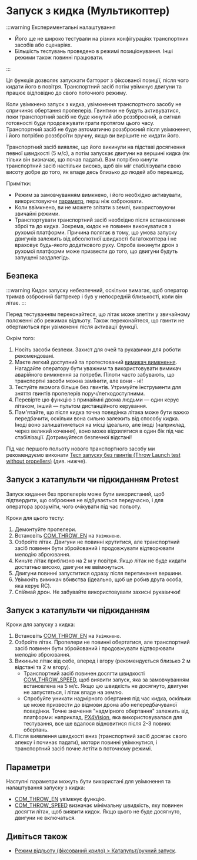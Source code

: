 # Запуск з кидка (Мультикоптер)

<Badge type="warning" text="main (PX4 v1.15)" /> <Badge type="warning" text="Experimental" />

:::warning
Експериментальні налаштування

- Його ще не широко тестували на різних конфігураціях транспортних засобів або сценаріях.
- Більшість тестувань проведено в режимі позиціонування.
  Інші режими також повинні працювати.

:::

Ця функція дозволяє запускати багторот з фіксованої позиції, після чого кидати його в повітря.
Транспортний засіб потім увімкнує двигуни та працює відповідно до свого поточного режиму.

Коли увімкнено запуск з кидка, увімкнення транспортного засобу не спричиняє обертання пропелерів.
Гвинтики не будуть активуватися, поки транспортний засіб не буде кинутий або роззброєний, а сигнал готовності буде продовжувати грати протягом цього часу.
Транспортний засіб не буде автоматично роззброєний після увімкнення, і його потрібно роззброїти вручну, якщо ви вирішите не кидати його.

Транспортний засіб виявляє, що його викинули на підставі досягнення певної швидкості (5 м/с), а потім запускає двигуни на вершині кидка (як тільки він визначає, що почав падати).
Вам потрібно кинути транспортний засіб настільки високо, щоб він міг стабілізувати свою висоту добре до того, як впаде десь близько до людей або перешкод.

Примітки:

- Режим за замовчуванням вимкнено, і його необхідно активувати, використовуючи [параметр](#parameters), перш ніж озброювати.
- Коли ввімкнено, ви не можете злітати з землі, використовуючи звичайні режими.
- Транспортувати транспортний засіб необхідно після встановлення зброї та до кидка.
  Зокрема, кидок не повинен виконуватися з рухомої платформи.
  Причина полягає в тому, що умова запуску двигунів залежить від абсолютної швидкості багатокоптера і не враховує будь-якого додаткового руху.
  Спроба викинути дрон з рухомої платформи може призвести до того, що двигуни будуть запущені заздалегідь.

## Безпека

:::warning
Кидок запуску небезпечний, оскільки вимагає, щоб оператор тримав озброєний багтрекер і був у непосредній близькості, коли він літає.
:::

Перед тестуванням переконайтеся, що літак може злетіти у звичайному положенні або режимах відльоту.
Також переконайтеся, що гвинти не обертаються при увімкненні після активації функції.

Окрім того:

1. Носіть засоби безпеки.
   Захист для очей та рукавички для роботи рекомендовані.
2. Маєте легкий доступний та протестований [вимикач вимкнення](../config/safety.md#kill-switch).
   Нагадайте оператору бути уважним та використовувати вимикач аварійного вимкнення за потреби.
   Пілоти часто забувають, що транспортні засоби можна замінити, але вони - ні!
3. Тестуйте якомога більше без гвинтів.
   Утримуйте інструменти для зняття гвинтів пропелерів поруч/легкодоступними.
4. Перевірте цю функцію з принаймні двома людьми — один керує літаком, інший — пультом дистанційного керування.
5. Пам'ятайте, що після кидка точна поведінка літака може бути важко передбачити, оскільки вона сильно залежить від способу кидка.
   Іноді воно залишатиметься на місці ідеально, але іноді (наприклад, через великий кочення), воно може відхилятися в один бік під час стабілізації.
   Дотримуйтеся безпечної відстані!

Під час першого польоту нового транспортного засобу ми рекомендуємо виконати [Тест запуску без гвинтів (Throw Launch test without propellers)](#throw-launch-pretest) (див. нижче).

## Запуск з катапульти чи підкиданням Pretest

Запуск кидання без пропелерів може бути використаний, щоб підтвердити, що озброєння не відбувається передчасно, і для оператора зрозуміти, чого очікувати під час польоту.

Кроки для цього тесту:

1. Демонтуйте пропелери.
2. Встановіть [COM_THROW_EN](../advanced_config/parameter_reference.md#COM_THROW_EN) на `Увімкнено`.
3. Озброїте літак.
   Двигуни не повинні крутитися, але транспортний засіб повинен бути збройований і продовжувати відтворювати мелодію зброювання.
4. Киньте літак приблизно на 2 м у повітря.
   Якщо літак не буде кидати достатньо високо, двигуни не ввімкнуться.
5. Двигуни повинні запуститися одразу після перетинання вершини.
6. Увімкніть вимикач вбивства (ідеально, щоб це робив друга особа, яка керує RC).
7. Спіймай дрон.
   Не забувайте використовувати захисні рукавички!

## Запуск з катапульти чи підкиданням

Кроки для запуску з кидка:

1. Встановіть [COM_THROW_EN](../advanced_config/parameter_reference.md#COM_THROW_EN) на `Увімкнено`.
2. Озброїте літак.
   Пропелери не повинні обертатися, але транспортний засіб повинен бути збройований і продовжувати відтворювати мелодію зброювання.
3. Викиньте літак від себе, вперед і вгору (рекомендується близько 2 м відстані та 2 м вгору).
   - Транспортний засіб повинен досягти швидкості [COM_THROW_SPEED](../advanced_config/parameter_reference.md#COM_THROW_SPEED), щоб виявити запуск, яка за замовчуванням встановлена на 5 м/с.
     Якщо цю швидкість не досягнуто, двигуни не запустяться, і літак впаде на землю.
   - Спробуйте уникати надмірного обертання під час кидка, оскільки це може призвести до відмови дрона або непередбачуваної поведінки.
     Точне значення "надмірного обертання" залежить від платформи: наприклад, [PX4Vision](../complete_vehicles_mc/px4_vision_kit.md), яка використовувалася для тестування, все ще вдалося відновитися після 2-3 повних обертань.
4. Після виявлення швидкості вниз (транспортний засіб досягає свого апексу і починає падати), мотори повинні увімкнутися, і транспортний засіб почне летіти в поточному режимі.

## Параметри

Наступні параметри можуть бути використані для увімкнення та налаштування запуску з кидка:

- [COM_THROW_EN](../advanced_config/parameter_reference.md#COM_THROW_EN) увімкнує функцію.
- [COM_THROW_SPEED](../advanced_config/parameter_reference.md#COM_THROW_SPEED) визначає мінімальну швидкість, яку повинен досягти літак, щоб виявити кидок.
  Якщо цього не буде досягнуто, двигуни не включаться.

## Дивіться також

- [Режим відльоту (фіксований крило) > Катапульт/ручний запуск](../flight_modes_fw/takeoff.md#catapult-hand-launch).
